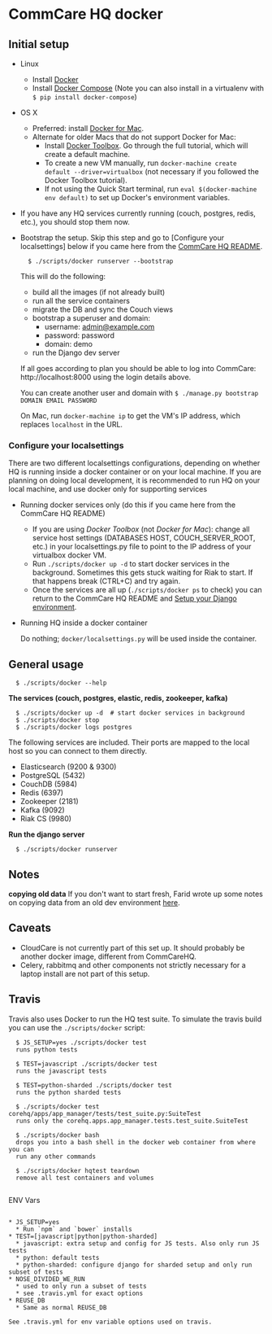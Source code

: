 CommCare HQ docker
==================

Initial setup
-------------
* Linux
   * Install [Docker](https://docs.docker.com/engine/installation/)
   * Install [Docker Compose](https://docs.docker.com/compose/install/) (Note you can also install in a virtualenv with `$ pip install docker-compose`)
* OS X
   * Preferred: install [Docker for Mac](https://docs.docker.com/docker-for-mac/install/).
   * Alternate for older Macs that do not support Docker for Mac:
     * Install [Docker Toolbox](https://docs.docker.com/toolbox/toolbox_install_mac/). Go through the full tutorial, which will create a default machine.
     * To create a new VM manually, run `docker-machine create default --driver=virtualbox` (not necessary if you followed the Docker Toolbox tutorial).
     * If not using the Quick Start terminal, run `eval $(docker-machine env default)` to set up Docker's environment variables.

* If you have any HQ services currently running (couch, postgres, redis, etc.), you should stop them now. 
* Bootstrap the setup. Skip this step and go to [Configure your localsettings] below if you came here from the [CommCare HQ README](https://github.com/dimagi/commcare-hq/blob/master/README.md#setup-localsettings).

    ```
      $ ./scripts/docker runserver --bootstrap
    ```
    
    This will do the following:
    
    * build all the images (if not already built)
    * run all the service containers
    * migrate the DB and sync the Couch views
    * bootstrap a superuser and domain:
      * username: admin@example.com
      * password: password
      * domain: demo
    * run the Django dev server

    If all goes according to plan you should be able to log into CommCare: http://localhost:8000 using
    the login details above.
    
    You can create another user and domain with `$ ./manage.py bootstrap DOMAIN EMAIL PASSWORD`
    
    On Mac, run `docker-machine ip` to get the VM's IP address, which replaces `localhost` in the URL.

### Configure your localsettings

There are two different localsettings configurations, depending on whether HQ is running inside a docker container or on your local machine. If you are planning on doing local development, it is recommended to run HQ on your local machine, and use docker only for supporting services

  * Running docker services only (do this if you came here from the CommCare HQ README)
    * If you are using _Docker Toolbox_ (not _Docker for Mac_): change all service host settings (DATABASES HOST, COUCH_SERVER_ROOT, etc.) in your localsettings.py file to point to the IP address of your virtualbox docker VM.
    * Run `./scripts/docker up -d` to start docker services in the background. Sometimes this gets stuck waiting for Riak to start. If that happens break (CTRL+C) and try again.
    * Once the services are all up (`./scripts/docker ps` to check) you can return to the CommCare HQ README and [Setup your Django environment](https://github.com/dimagi/commcare-hq/blob/master/README.md#set-up-your-django-environment).

  * Running HQ inside a docker container

    Do nothing; `docker/localsettings.py` will be used inside the container.


General usage
-------------

```
  $ ./scripts/docker --help
```

**The services (couch, postgres, elastic, redis, zookeeper, kafka)**
```
  $ ./scripts/docker up -d  # start docker services in background
  $ ./scripts/docker stop
  $ ./scripts/docker logs postgres
```
The following services are included. Their ports are mapped to the local host so you can connect to them
directly.

* Elasticsearch (9200 & 9300)
* PostgreSQL (5432)
* CouchDB (5984)
* Redis (6397)
* Zookeeper (2181)
* Kafka (9092)
* Riak CS (9980)

**Run the django server**

```
  $ ./scripts/docker runserver
```

Notes
-----
**copying old data**
If you don't want to start fresh, Farid wrote up some notes on copying data from an old dev environment [here](https://gist.github.com/proteusvacuum/a3884ce8b65681ebaf95).

Caveats
-------

* CloudCare is not currently part of this set up. It should probably be another docker image, different from CommCareHQ.
* Celery, rabbitmq and other components not strictly necessary for a laptop install are not part of this setup.


Travis
------
Travis also uses Docker to run the HQ test suite. To simulate the travis build you can use the `./scripts/docker`
script:

```
  $ JS_SETUP=yes ./scripts/docker test
  runs python tests

  $ TEST=javascript ./scripts/docker test
  runs the javascript tests

  $ TEST=python-sharded ./scripts/docker test
  runs the python sharded tests
  
  $ ./scripts/docker test corehq/apps/app_manager/tests/test_suite.py:SuiteTest
  runs only the corehq.apps.app_manager.tests.test_suite.SuiteTest
  
  $ ./scripts/docker bash
  drops you into a bash shell in the docker web container from where you can
  run any other commands
  
  $ ./scripts/docker hqtest teardown
  remove all test containers and volumes
  
```

ENV Vars
~~~~~~~~

* JS_SETUP=yes
  * Run `npm` and `bower` installs
* TEST=[javascript|python|python-sharded]
  * javascript: extra setup and config for JS tests. Also only run JS tests
  * python: default tests
  * python-sharded: configure django for sharded setup and only run subset of tests
* NOSE_DIVIDED_WE_RUN
  * used to only run a subset of tests
  * see .travis.yml for exact options
* REUSE_DB
  * Same as normal REUSE_DB
 
See .travis.yml for env variable options used on travis.

